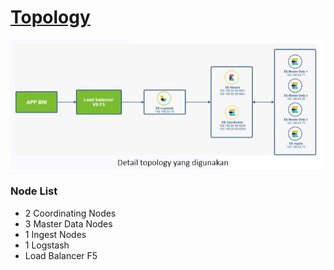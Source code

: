 # [Topology](./README.md)

![Topologi](./topologi.jpg)

### Node List
- 2 Coordinating Nodes
- 3 Master Data Nodes
- 1 Ingest Nodes
- 1 Logstash
- Load Balancer F5

